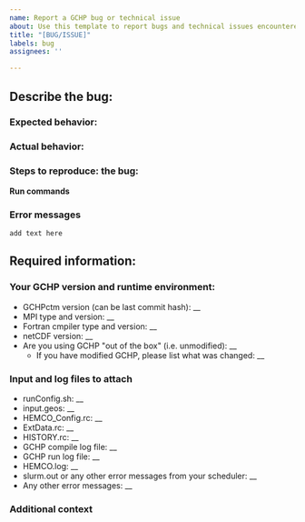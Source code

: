 ```yaml
---
name: Report a GCHP bug or technical issue
about: Use this template to report bugs and technical issues encountered while using GCHP.
title: "[BUG/ISSUE]"
labels: bug
assignees: ''

---
```

<!--- STOP!  BEFORE YOU SUBMIT THIS ISSUE, PLEASE READ THE FOLLOWING: -->

## Describe the bug:

### Expected behavior: ###
<!--- Include a clear and concise description of what you expected to happen. -->

### Actual behavior: ###
<!--- Include a clear and concise description of the problematic behavior. -->

### Steps to reproduce: the bug:
<!--- Include the steps that must be done in order to reproduce the observed behavior:

**Compilation commands**
<!--- Please list all the steps you did to compile GCHP. -->

**Run commands**
<!--- Please list all the steps you did to run GCHP. -->

### Error messages
<!--- Please cut and paste any error message output where it says `add text here`. --->
```
add text here
```

## Required information:

### Your GCHP version and runtime environment:
<!--- Please supply the requested information in the spaces marked by `__`. -->
 - GCHPctm version (can be last commit hash): __
 - MPI type and version: __
 - Fortran cmpiler type and version: __
 - netCDF version: __
 - Are you using GCHP "out of the box" (i.e. unmodified): __
   - If you have modified GCHP, please list what was changed: __

### Input and log files to attach
<!--- Please supply the requested information in the spaces marked by `__` -->
<!--- For more info, see: http://wiki.geos-chem.org/Submitting_GEOS-Chem_support_requests -->
<!--- You can drag and drop files to this window and Github will upload them to this issue. --->
<!--- NOTES: --->
<!--- Any text files (*.F90, *.rc, input.geos, log files) must have the `.txt` suffix --->
<!--- or Github will not be able to display them. --->
<!--- If you have a compiler issue please create a verbose compile log with these commands: --->
<!---    cmake ../CodeDir > compile.txt --->
<!---    make -j verbose=1 >> compile.txt --->
 - runConfig.sh: __
 - input.geos: __
 - HEMCO_Config.rc: __
 - ExtData.rc: __
 - HISTORY.rc: __
 - GCHP compile log file: __
 - GCHP run log file: __
 - HEMCO.log: __
 - slurm.out or any other error messages from your scheduler: __
 - Any other error messages: __

### Additional context
<!--- Include any other context about the problem here. -->

